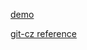 [demo](https://landyhsiao.github.io/beauty-hub/)  

[git-cz reference](https://israynotarray.com/git/20221115/721294310/)